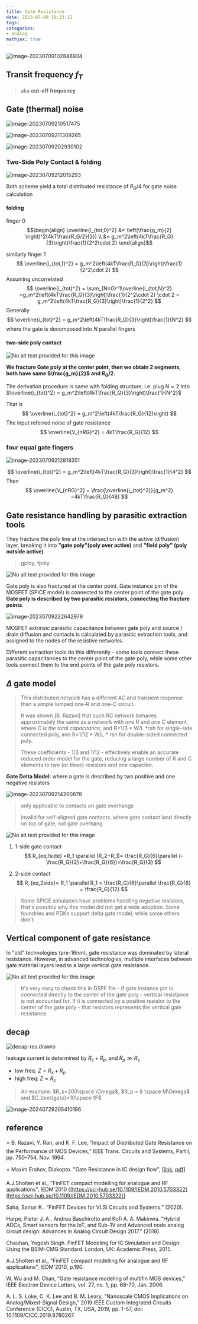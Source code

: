 ```yaml
---
title: Gate Resistance
date: 2023-07-09 10:23:12
tags:
categories:
- analog
mathjax: true
---
```




![image-20230709102848934](gate-resistance/image-20230709102848934.png)



## Transit frequency $f_T$

> aka **cut-off frequency**





## Gate (thermal) noise

![image-20230709210517475](gate-resistance/image-20230709210517475.png)

![image-20230709211309265](gate-resistance/image-20230709211309265.png)

![image-20230709202930102](gate-resistance/image-20230709202930102.png)



### Two-Side Poly Contact & folding

![image-20230709212015293](gate-resistance/image-20230709212015293.png)

Both scheme yield a total distributed resistance of $R_G/4$ for gate noise calculation



#### folding

finger 0
$$\begin{align}
\overline{i_{tot,0}^2} &= \left(\frac{g_m}{2} \right)^2(4kT\frac{R_G/2}{3}) \\
&= g_m^2\left(4kT\frac{R_G}{3}\right)\frac{1}{2^2\cdot 2}
\end{align}$$

similarly finger 1
$$
\overline{i_{tot,1}^2} = g_m^2\left(4kT\frac{R_G}{3}\right)\frac{1}{2^2\cdot 2}
$$
Assuming uncorrelated
$$
\overline{i_{tot}^2} = \sum_{N=0}^1\overline{i_{tot,N}^2} =g_m^2\left(4kT\frac{R_G}{3}\right)\frac{1}{2^2\cdot 2} \cdot 2 = g_m^2\left(4kT\frac{R_G}{3}\right)\frac{1}{2^2}
$$
Generally
$$
\overline{i_{tot}^2} = g_m^2\left(4kT\frac{R_G}{3}\right)\frac{1}{N^2}
$$
where the gate is decomposed into $N$ parallel fingers



#### two-side poly contact

![No alt text provided for this image](gate-resistance/1678671319799.png)



**We fracture Gate poly at the center point,  then we obtain 2 segments, both have same $\frac{g_m}{2}$ and  $R_G/2$.**

The derivation procedure is same with folding structure, i.e. plug $N=2$ into $\overline{i_{tot}^2} = g_m^2\left(4kT\frac{R_G}{3}\right)\frac{1}{N^2}$

That is
$$
\overline{i_{tot}^2} = g_m^2\left(4kT\frac{R_G}{12}\right)
$$
The input referred noise of  gate resistance
$$
\overline{V_{nRG}^2} = 4kT\frac{R_G}{12}
$$



###  four equal gate fingers

![image-20230709212818351](gate-resistance/image-20230709212818351.png)

$$
\overline{i_{tot}^2} = g_m^2\left(4kT\frac{R_G}{3}\right)\frac{1}{4^2}
$$
Then
$$
\overline{V_{nRG}^2} = \frac{\overline{i_{tot}^2}}{g_m^2} =4kT\frac{R_G}{48}
$$




## Gate resistance handling by parasitic extraction tools

They fracture the poly line at the intersection with the active (diffusion) layer, breaking it into **"gate poly"(poly over active)** and **"field poly" (poly outside active)**

> gploy, fpoly

![No alt text provided for this image](gate-resistance/1678670859052.png)

Gate poly is also fractured at the center point. Gate instance pin of the MOSFET (SPICE model) is connected to the center point of the gate poly. **Gate poly is described by two parasitic resistors, connecting the fracture points**.

![image-20230709222642979](gate-resistance/image-20230709222642979.png)

MOSFET extrinsic parasitic capacitance between gate poly and source / drain diffusion and contacts is calculated by parasitic extraction tools, and assigned to the nodes of the resistive networks.

Different extraction tools do this differently - some tools connect these parasitic capacitances to the center point of the gate poly, while some other tools connect them to the end points of the gate poly resistors.



## $\Delta$ gate model

> This distributed network has a different AC and transient response than a simple lumped one-R and one-C circuit.
>
> It was shown [B. Razavi] that such RC network behaves approximately the same as a network with one R and one C element, where *C is the total capacitance*, and R=1/3 * W/L *rsh for single-side connected poly, and R=1/12 * W/L * rsh for double-sided connected poly.
>
> These coefficients - 1/3 and 1/12 - effectively enable an accurate reduced order model for the gate, reducing a large number of R and C elements to two (or three) resistors and one capacitor.



**Gate Delta Model**:  where a gate is described by two positive and one negative resistors

![image-20230709214200878](gate-resistance/image-20230709214200878.png)

> only applicable to contacts on gate overhangs
>
> invalid for self-aligned gate contacts, where gate contact land directly on top of gate, not gate overhang



![No alt text provided for this image](gate-resistance/1678672522997.png)



1. 1-side gate contact
   $$
   R_{eq,1side} =R_1 \parallel (R_2+R_1)= \frac{R_G}{6}\parallel (-\frac{R_G}{2}+\frac{R_G}{6})=\frac{R_G}{3}
   $$

2. 2-side contact
   $$
   R_{eq,2side}= R_1 \parallel R_1 = \frac{R_G}{6}\parallel \frac{R_G}{6} = \frac{R_G}{12}
   $$



> Some SPICE simulators have problems handling *negative resistors*, that's possibly why this model did not get a wide adoption. Some foundries and PDKs support delta gate model, while some others don't.



## Vertical component of gate resistance

In "old" technologies (pre-16nm), gate resistance was dominated by lateral resistance. However, in advanced technologies, multiple interfaces between gate material layers lead to a large vertical gate resistance.

![No alt text provided for this image](gate-resistance/1678686425859.png)

> It's very easy to check this in DSPF file - if gate instance pin is connected directly to the center of the gate poly - vertical resistance is not accounted for. If it is connected by a positive resistor to the center of the gate poly - that resistors represents the vertical gate resistance.


## decap

![decap-res.drawio](gate-resistance/decap-res.drawio.svg)

leakage current is determined by $R_s + R_p$, and $R_p \gg R_s$

- low freq: $Z=R_s + R_p$
- high freq: $Z=R_s$

> An example: $R_s=200\space \Omega$, $R_p = 8 \space M\Omega$ and $C_\text{gate}=10\space fF$

![image-20240729205410196](gate-resistance/image-20240729205410196.png)



## reference

&#11088; B. Razavi, Y. Ran, and K. F. Lee, “Impact of Distributed Gate Resistance on the Performance of MOS Devices,”
IEEE Trans. Circuits and Systems, Part I, pp. 750–754, Nov. 1994.

&#11088; Maxim Ershov, Diakopto. "Gate Resistance in IC design flow", [[link](https://www.linkedin.com/pulse/gate-resistance-ic-design-flow-maxim-ershov), [pdf](https://diakopto.marsdm.com/wp-content/uploads/Gate-Resistance-in-IC-design-flow.pdf)]

A.J.Sholten et al., "FinFET compact modelling for analogue and RF applications", IEDM'2010 [[https://sci-hub.se/10.1109/IEDM.2010.5703322](https://sci-hub.se/10.1109/IEDM.2010.5703322)]

Saha, Samar K.. “FinFET Devices for VLSI Circuits and Systems.” (2020).

Harpe, Pieter J. A., Andrea Baschirotto and Kofi A. A. Makinwa. “Hybrid ADCs, Smart sensors for the IoT, and Sub-1V and Advanced node analog circuit design: Advances in Analog Circuit Design 2017.” (2018).

Chauhan, Yogesh Singh. FinFET Modeling for IC Simulation and Design: Using the BSIM-CMG Standard. London, UK: Academic Press, 2015.

A.J.Sholten et al., "FinFET compact modelling for analogue and RF applications", IEDM'2010, p.190.

W. Wu and M. Chan, “Gate resistance modeling of multifin MOS devices,” IEEE Electron Device Letters, vol. 27, no. 1, pp. 68-70, Jan. 2006.

A. L. S. Loke, C. K. Lee and B. M. Leary, "Nanoscale CMOS Implications on Analog/Mixed-Signal Design," 2019 IEEE Custom Integrated Circuits Conference (CICC), Austin, TX, USA, 2019, pp. 1-57, doi: 10.1109/CICC.2019.8780267.
